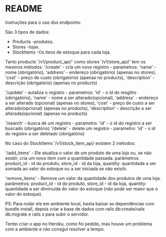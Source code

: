 # README

Instruções para o uso dos endpoints: 

São 3 tipos de dados:
  * Products -produtos.
  * Stores -lojas.
  * StockItems -Os itens de estoque para cada loja.
  
Tanto products '/v1/product_api/' como stores '/v1/store_api/' tem os mesmos métodos:
  '/create' - cria um novo registro - parametros: 'name' - nome (obrigatório),
    'address' - endereço (obrigatório) (apenas no stores),
    'cost' - preço de custo (obrigatório) (apenas no products),
    'description' - descrição (obrigatório) (apenas no products)
    
  '/update' - autaliza o registro - parametros: 'id' - o id do resgitro (obrigatório),
    'name' - nome a ser alterado(opcional),
    'address' - endereço a ser alterado (opcional) (apenas no stores),
    'cost' - preço de custo a ser alterado(opcional) (apenas no products),
    'description' - descrição a ser alterada(opcional) (apenas no products)
    
  '/search' - busca de um registro - parametro: 'id' - o id do registro a ser buscado (obrigatório)
  '/delete' - delete um registro - parametro: 'id' - o id do registro a ser deletado (obrigatório)
  
  No caso do StockItems '/v1/stock_item_api/ existem 2 métodos:
  
  '/add_items' - Ele atualiza o valor de um produto de uma loja ou, se não existir, cria um novo item com a quantidade passada. parâmetros: product_id - id do produto, store_id - id da loja, quantity: quantidade a ser somada ao valor do estoque ou a ser iniciada se não existir.  
  
  'remove_items' - Remove um valor da quantidade dos produtos de uma loja. parâmetros: product_id - id do produto, store_id - id da loja, quantity: quantidade a ser diminuída do valor do estoque (não pode ser maior que o valor do estoque).
 
 PS: Para rodar ele em ambiente local, basta baixar as dependências com bundle install, depois criar a base de dados com rails db:create/rails db:migrate e rails s para subir o servidor.
 
 Tentei criar o app no Heroku, como foi pedido, mas houve um problema com a ambiente e não consgui resolver a tempo. 
 
 
